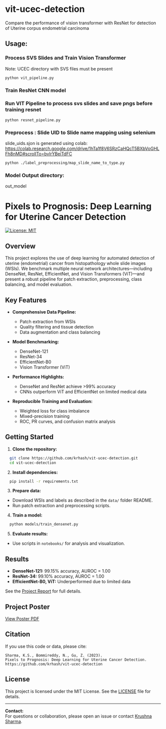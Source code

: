 # vit-ucec-detection
Compare the performance of vision transformer with ResNet for detection of Uterine corpus endometrial carcinoma


## Usage:

### Process SVS Slides and Train Vision Transformer
Note: UCEC directory with SVS files must be present

``python vit_pipeline.py``


### Train ResNet CNN model
### Run VIT Pipeline to process svs slides and save pngs before training resnet
``python resnet_pipeline.py``

### Preprocess : Slide UID to Slide name mapping using selenium
slide_uids.sjon is generated using colab: https://colab.research.google.com/drive/1hTa1f8V6SRzCaHQcT5BXbVoGHLFh8nMD#scrollTo=bvlrYBeiTdFC

``python ./label_preprocessing/map_slide_name_to_type.py``


### Model Output directory: 
out_model

# Pixels to Prognosis: Deep Learning for Uterine Cancer Detection

[![License: MIT](https://img.shields.io/badge/License-MIT-yellow.svg)](LICENSE)

## Overview

This project explores the use of deep learning for automated detection of uterine (endometrial) cancer from histopathology whole slide images (WSIs). We benchmark multiple neural network architectures—including DenseNet, ResNet, EfficientNet, and Vision Transformers (ViT)—and present a robust pipeline for patch extraction, preprocessing, class balancing, and model evaluation.

## Key Features

- **Comprehensive Data Pipeline:**  
  - Patch extraction from WSIs  
  - Quality filtering and tissue detection  
  - Data augmentation and class balancing

- **Model Benchmarking:**  
  - DenseNet-121  
  - ResNet-34  
  - EfficientNet-B0  
  - Vision Transformer (ViT)

- **Performance Highlights:**  
  - DenseNet and ResNet achieve >99% accuracy  
  - CNNs outperform ViT and EfficientNet on limited medical data

- **Reproducible Training and Evaluation:**  
  - Weighted loss for class imbalance  
  - Mixed-precision training  
  - ROC, PR curves, and confusion matrix analysis

## Getting Started

1. **Clone the repository:**
```bash
  git clone https://github.com/krhash/vit-ucec-detection.git
  cd vit-ucec-detection
```

2. **Install dependencies:**
```bash
  pip install -r requirements.txt
```


3. **Prepare data:**  
- Download WSIs and labels as described in the `data/` folder README.
- Run patch extraction and preprocessing scripts.

4. **Train a model:**
```bash
  python models/train_densenet.py
```


5. **Evaluate results:**
- Use scripts in `notebooks/` for analysis and visualization.

## Results

- **DenseNet-121:** 99.15% accuracy, AUROC = 1.00
- **ResNet-34:** 99.10% accuracy, AUROC = 1.00
- **EfficientNet-B0, ViT:** Underperformed due to limited data

See the [Project Report](./research_report/Project_Report.pdf) for full details.

## Project Poster

[View Poster PDF](./research_report/Poster.pdf)

## Citation

If you use this code or data, please cite:

```text
Sharma, K.S., Bommireddy, N., Gu, Z. (2023).
Pixels to Prognosis: Deep Learning for Uterine Cancer Detection.
https://github.com/krhash/vit-ucec-detection
```


## License

This project is licensed under the MIT License. See the [LICENSE](LICENSE) file for details.

---

**Contact:**  
For questions or collaboration, please open an issue or contact [Krushna Sharma](mailto:krushnasharma24@gmail.com).
